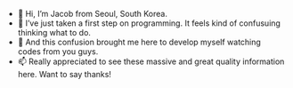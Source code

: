 - 👋 Hi, I’m Jacob from Seoul, South Korea.
- 🌱 I’ve just taken a first step on programming. It feels kind of confusuing thinking what to do.
- 💞️ And this confusion brought me here to develop myself watching codes from you guys.
- 📫 Really appreciated to see these massive and great quality information here. Want to say thanks!

<!---
plzcallmejacob/plzcallmejacob is a ✨ special ✨ repository because its `README.md` (this file) appears on your GitHub profile.
You can click the Preview link to take a look at your changes.
--->
